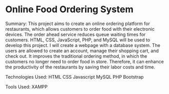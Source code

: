 # Online Food Ordering System 
Summary:
This project aims to create an online ordering platform for restaurants, which allows customers to order food with their electronic devices. The order ahead service reduces queue waiting times for customers. HTML, CSS, JavaScript, PHP, and MySQL will be used to develop this project. I will create a webpage with a database system. The users are allowed to create an account, manage their shopping cart, and check out. It improves the traditional ordering method, in which the customers no longer need to order food in store. Therefore, it can enhance the productivity of the restaurants by saving their labor costs and time.  

Technologies Used:
HTML
CSS
Javascript
MySQL
PHP
Bootstrap

Tools Used:
XAMPP
